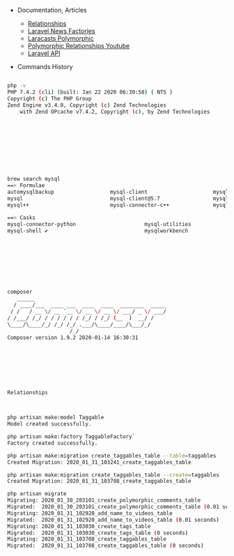 
- Documentation, Articles
	+ [Relationships](https://laravel.com/docs/master/eloquent-relationships)
	+ [Laravel News Factories](https://laravel-news.com/learn-to-use-model-factories-in-laravel-5-1)
	+ [Laracasts Polymorphic](https://laracasts.com/lessons/polymorphic-huh)
	+ [Polymorphic Relationships Youtube](https://www.youtube.com/watch?v=C7T1689IvPQ)
	+ [Laravel API](https://laravel.com/api/master/index.html)

- Commands History

 

```bash

php -v
PHP 7.4.2 (cli) (built: Jan 22 2020 06:30:58) ( NTS )
Copyright (c) The PHP Group
Zend Engine v3.4.0, Copyright (c) Zend Technologies
    with Zend OPcache v7.4.2, Copyright (c), by Zend Technologies










brew search mysql
==> Formulae
automysqlbackup                  mysql-client                     mysql-connector-c++@1.1          mysql@5.6
mysql                            mysql-client@5.7                 mysql-sandbox                    mysql@5.7 ✔
mysql++                          mysql-connector-c++              mysql-search-replace             mysqltuner

==> Casks
mysql-connector-python                      mysql-utilities                             navicat-for-mysql
mysql-shell ✔                               mysqlworkbench                              sqlpro-for-mysql    









composer
   ______
  / ____/___  ____ ___  ____  ____  ________  _____
 / /   / __ \/ __ `__ \/ __ \/ __ \/ ___/ _ \/ ___/
/ /___/ /_/ / / / / / / /_/ / /_/ (__  )  __/ /
\____/\____/_/ /_/ /_/ .___/\____/____/\___/_/
                    /_/
Composer version 1.9.2 2020-01-14 16:30:31








Relationships



php artisan make:model Taggable
Model created successfully.

php artisan make:factory TaggableFactory`
Factory created successfully.

php artisan make:migration create_taggables_table --table=taggables
Created Migration: 2020_01_31_103241_create_taggables_table

php artisan make:migration create_taggables_table --create=taggables
Created Migration: 2020_01_31_103708_create_taggables_table

php artisan migrate
Migrating: 2020_01_30_203101_create_polymorphic_comments_table
Migrated:  2020_01_30_203101_create_polymorphic_comments_table (0.01 seconds)
Migrating: 2020_01_31_102920_add_name_to_videos_table
Migrated:  2020_01_31_102920_add_name_to_videos_table (0.01 seconds)
Migrating: 2020_01_31_103030_create_tags_table
Migrated:  2020_01_31_103030_create_tags_table (0 seconds)
Migrating: 2020_01_31_103708_create_taggables_table
Migrated:  2020_01_31_103708_create_taggables_table (0 seconds)

```


